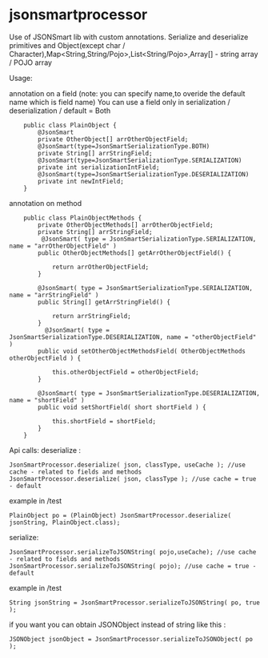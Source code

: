 jsonsmartprocessor
==================

Use of JSONSmart lib with custom annotations. Serialize and deserialize primitives and Object(except char / Character),Map&lt;String,String/Pojo>,List&lt;String/Pojo>,Array[] - string array / POJO array

Usage:

annotation on a field (note: you can specify name,to overide the default name which is field name)
You can use a field only in serialization / deserialization / default = Both

		public class PlainObject { 
		    @JsonSmart
		    private OtherObject[] arrOtherObjectField;
		    @JsonSmart(type=JsonSmartSerializationType.BOTH)
		    private String[] arrStringField;
		    @JsonSmart(type=JsonSmartSerializationType.SERIALIZATION)
		    private int serializationIntField;
		    @JsonSmart(type=JsonSmartSerializationType.DESERIALIZATION)
		    private int newIntField;
		}

annotation on method

		public class PlainObjectMethods {
		    private OtherObjectMethods[] arrOtherObjectField;
		    private String[] arrStringField;
		     @JsonSmart( type = JsonSmartSerializationType.SERIALIZATION, name = "arrOtherObjectField" )
		    public OtherObjectMethods[] getArrOtherObjectField() {
		    
		        return arrOtherObjectField;
		    }
		    
		    @JsonSmart( type = JsonSmartSerializationType.SERIALIZATION, name = "arrStringField" )
		    public String[] getArrStringField() {
		    
		        return arrStringField;
		    }
		      @JsonSmart( type = JsonSmartSerializationType.DESERIALIZATION, name = "otherObjectField" )
		    public void setOtherObjectMethodsField( OtherObjectMethods otherObjectField ) {
		    
		        this.otherObjectField = otherObjectField;
		    }
		    
		    @JsonSmart( type = JsonSmartSerializationType.DESERIALIZATION, name = "shortField" )
		    public void setShortField( short shortField ) {
		    
		        this.shortField = shortField;
		    }
		}


Api calls:
deserialize : 

	JsonSmartProcessor.deserialize( json, classType, useCache ); //use cache - related to fields and methods
	JsonSmartProcessor.deserialize( json, classType ); //use cache = true - default

example in /test
  
	PlainObject po = (PlainObject) JsonSmartProcessor.deserialize( jsonString, PlainObject.class);
  
serialize:

	JsonSmartProcessor.serializeToJSONString( pojo,useCache); //use cache - related to fields and methods
	JsonSmartProcessor.serializeToJSONString( pojo); //use cache = true - default

example in /test

	String jsonString = JsonSmartProcessor.serializeToJSONString( po, true );
  
if you want you can obtain JSONObject instead of string like this :

	JSONObject jsonObject = JsonSmartProcessor.serializeToJSONObject( po );  